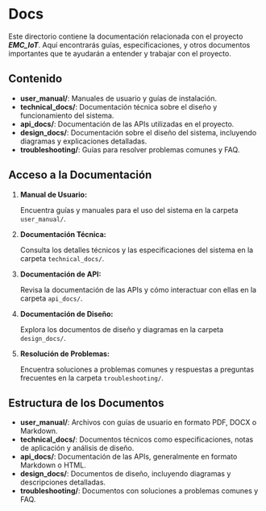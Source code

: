 # Docs

Este directorio contiene la documentación relacionada con el proyecto **_EMC_IoT_**. Aquí encontrarás guías, especificaciones, y otros documentos importantes que te ayudarán a entender y trabajar con el proyecto.

## Contenido

- **user_manual/**: Manuales de usuario y guías de instalación.
- **technical_docs/**: Documentación técnica sobre el diseño y funcionamiento del sistema.
- **api_docs/**: Documentación de las APIs utilizadas en el proyecto.
- **design_docs/**: Documentación sobre el diseño del sistema, incluyendo diagramas y explicaciones detalladas.
- **troubleshooting/**: Guías para resolver problemas comunes y FAQ.

## Acceso a la Documentación

1. **Manual de Usuario:**

   Encuentra guías y manuales para el uso del sistema en la carpeta `user_manual/`.

2. **Documentación Técnica:**

   Consulta los detalles técnicos y las especificaciones del sistema en la carpeta `technical_docs/`.

3. **Documentación de API:**

   Revisa la documentación de las APIs y cómo interactuar con ellas en la carpeta `api_docs/`.

4. **Documentación de Diseño:**

   Explora los documentos de diseño y diagramas en la carpeta `design_docs/`.

5. **Resolución de Problemas:**

   Encuentra soluciones a problemas comunes y respuestas a preguntas frecuentes en la carpeta `troubleshooting/`.

## Estructura de los Documentos

- **user_manual/**: Archivos con guías de usuario en formato PDF, DOCX o Markdown.
- **technical_docs/**: Documentos técnicos como especificaciones, notas de aplicación y análisis de diseño.
- **api_docs/**: Documentación de las APIs, generalmente en formato Markdown o HTML.
- **design_docs/**: Documentos de diseño, incluyendo diagramas y descripciones detalladas.
- **troubleshooting/**: Documentos con soluciones a problemas comunes y FAQ.
